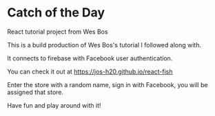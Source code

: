 # Catch of the Day
React tutorial project from Wes Bos


This is a build production of Wes Bos's tutorial I followed along with. 

It connects to firebase with Facebook user authentication.  

You can check it out at https://jos-h20.github.io/react-fish

Enter the store with a random name, sign in with Facebook, you will be assigned that store.

Have fun and play around with it!

